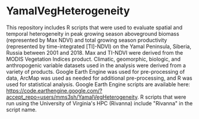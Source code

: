 # YamalVegHeterogeneity
This repository includes R scripts that were used to evaluate spatial and temporal heterogeneity in peak growing season aboveground biomass (represented by Max NDVI) and total growing season productivity (represented by time-integrated [TI]-NDVI) on the Yamal Peninsula, Siberia, Russia between 2001 and 2018. Max and TI-NDVI were derived from the MODIS Vegetation Indices product. Climatic, geomorphic, biologic, and anthropogenic variable datasets used in the analysis were derived from a variety of products. Google Earth Engine was used for pre-processing of data, ArcMap was used as needed for additional pre-processing, and R was used for statistical analysis. Google Earth Engine scripts are available here: https://code.earthengine.google.com/?accept_repo=users/mms3sh/YamalVegHeterogeneity. R scripts that were run using the University of Virginia's HPC (Rivanna) include "Rivanna" in the script name.
